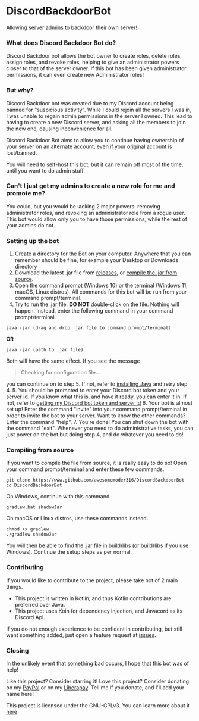 # DiscordBackdoorBot
Allowing server admins to backdoor their own server!

### What does Discord Backdoor Bot do?
Discord Backdoor bot allows the bot owner to create roles, delete roles, assign roles, and revoke roles, helping to give an administrator powers closer to that of the server owner.
If this bot has been given administrator permissions, it can even create new Administrator roles!

### But why?
Discord Backdoor bot was created due to my Discord account being banned for "suspicious activity". While I could rejoin all the servers I was in, 
I was unable to regain admin permissions in the server I owned. This lead to having to create a new Discord server, and asking all the members to join the new one, causing
inconvenience for all. 

Discord Backdoor Bot aims to allow you to continue having ownership of your server on an alternate account, even if your original account is lost/banned.

You will need to self-host this bot, but it can remain off most of the time, until you want to do admin stuff.

### Can't I just get my admins to create a new role for me and promote me?
You could, but you would be lacking 2 major powers: removing administrator roles, and revoking an administrator role from a rogue user. 
This bot would allow only you to have those permissions, while the rest of your admins do not.

### Setting up the bot
1. Create a directory for the Bot on your computer. Anywhere that you can remember should be fine, for example your Desktop or Downloads directory
2. Download the latest .jar file from [releases](https://www.github.com/awesomemoder316/DiscordBackdoorBot/releases), or [compile the .jar from source](https://www.github.com/awesomemoder316/DiscordBackdoorBot#compiling-from-source).
3. Open the command prompt (Windows 10) or the terminal (Windows 11, macOS, Linux distros). All commands for this bot will be run from your command prompt/terminal.
4. Try to run the .jar file. **DO NOT** double-click on the file. Nothing will happen. Instead, enter the following command in your command prompt/terminal.  
```
java -jar (drag and drop .jar file to command prompt/terminal)
```
**OR**
```
java -jar (path to .jar file)
```
Both will have the same effect. If you see the message 
> Checking for configuration file...

you can continue on to step 5. If not, refer to [installing Java](https://www.github.com/awesomemoder316/DiscordBackdoorBotblob/main/docs/Installing-Java.md) and retry step 4.
5. You should be prompted to enter your Discord bot token and your server id. If you know what this is, and have it ready, you can enter it in. If not, refer to [getting my Discord bot token and server id](https://github.com/awesomemoder316/DiscordBackdoorBot/blob/main/docs/Discord-bot-token-and-server-id.md)
6. Your bot is almost set up! Enter the command "invite" into your command prompt/terminal in order to invite the bot to your server. Want to know the other commands? Enter the command "help".
7. You're done! You can shut down the bot with the command "exit". Whenever you need to do administrative tasks, you can just power on the bot but doing step 4, and do whatever you need to do!

### Compiling from source
If you want to compile the file from source, it is really easy to do so! Open your command prompt/terminal and enter these few commands.

```
git clone https://www.github.com/awesomemoder316/DiscordBackdoorBot
cd DiscordBackdoorBot
```

On Windows, continue with this command.
```
gradlew.bat shadowJar
```

On macOS or Linux distros, use these commands instead.
```
chmod +x gradlew
./gradlew shadowJar
```

You will then be able to find the .jar file in build/libs (or build\libs if you use Windows). Continue the setup steps as per normal.

### Contributing
If you would like to contribute to the project, please take not of 2 main things.
* This project is written in Kotlin, and thus Kotlin contributions are preferred over Java.
* This project uses Koin for dependency injection, and Javacord as its Discord Api. 

If you do not enough experience to be confident in contributing, but still want something added, just open a feature request at [issues](https://github.com/awesomemoder316/DiscordBackdoorBot/issues).

### Closing
In the unlikely event that something bad occurs, I hope that this bot was of help! 

Like this project? Consider starring it! 
Love this project? Consider donating on my [PayPal](http://paypal.me/awesomemoder316) or on my [Liberapay](https://liberapay.com/awesomemoder316). Tell me if you donate, and I'll add your name here!

This project is licensed under the GNU-GPLv3. You can learn more about it [here](https://choosealicense.com/licenses/gpl-3.0/)
